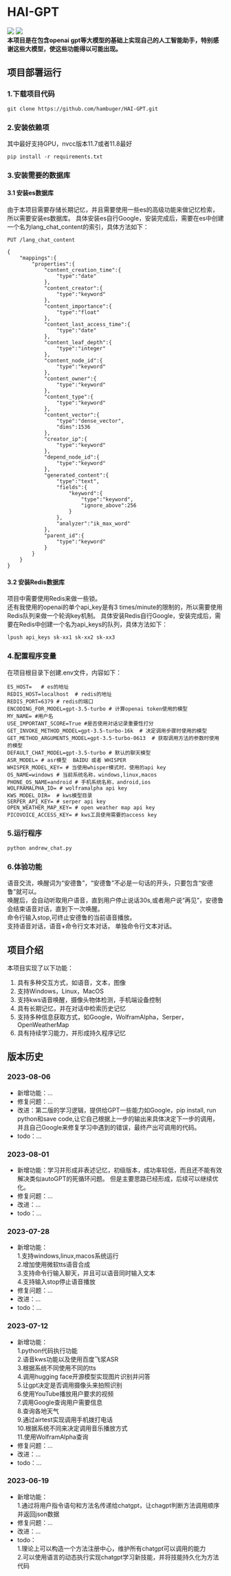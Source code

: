 # HAI-GPT
[![](https://camo.githubusercontent.com/15a53d5ec5d896319068168a27da0203156bbdb9/68747470733a2f2f6a617977636a6c6f76652e6769746875622e696f2f73622f6c616e672f656e676c6973682e737667)](README_en.md)
[![](https://camo.githubusercontent.com/cb8cb80af654f3dae14a4aa62e44bf62f16953d6/68747470733a2f2f6a617977636a6c6f76652e6769746875622e696f2f73622f6c616e672f6368696e6573652e737667)](README.md)  
**本项目是在包含openai gpt等大模型的基础上实现自己的人工智能助手，特别感谢这些大模型，使这些功能得以可能出现。**
## 项目部署运行
### 1.下载项目代码
```
git clone https://github.com/hambuger/HAI-GPT.git  
```
### 2.安装依赖项  
其中最好支持GPU，nvcc版本11.7或者11.8最好  
```
pip install -r requirements.txt  
```

### 3.安装需要的数据库  
#### 3.1 安装es数据库 
由于本项目需要存储长期记忆，并且需要使用一些es的高级功能来做记忆检索，所以需要安装es数据库。
具体安装es自行Google，安装完成后，需要在es中创建一个名为lang_chat_content的索引，具体方法如下：
```
PUT /lang_chat_content

{
    "mappings":{
        "properties":{
            "content_creation_time":{
                "type":"date"
            },
            "content_creator":{
                "type":"keyword"
            },
            "content_importance":{
                "type":"float"
            },
            "content_last_access_time":{
                "type":"date"
            },
            "content_leaf_depth":{
                "type":"integer"
            },
            "content_node_id":{
                "type":"keyword"
            },
            "content_owner":{
                "type":"keyword"
            },
            "content_type":{
                "type":"keyword"
            },
            "content_vector":{
                "type":"dense_vector",
                "dims":1536
            },
            "creator_ip":{
                "type":"keyword"
            },
            "depend_node_id":{
                "type":"keyword"
            },
            "generated_content":{
                "type":"text",
                "fields":{
                    "keyword":{
                        "type":"keyword",
                        "ignore_above":256
                    }
                },
                "analyzer":"ik_max_word"
            },
            "parent_id":{
                "type":"keyword"
            }
        }
    }
}
```

#### 3.2 安装Redis数据库 
项目中需要使用Redis来做一些锁。  
还有我使用的openai的单个api_key是有3 times/minute的限制的，所以需要使用Redis队列来做一个轮询key机制。
具体安装Redis自行Google，安装完成后，需要在Redis中创建一个名为api_keys的队列，具体方法如下：
```
lpush api_keys sk-xx1 sk-xx2 sk-xx3
```


### 4.配置程序变量  
在项目根目录下创建.env文件，内容如下：
```
ES_HOST=   # es的地址  
REDIS_HOST=localhost  # redis的地址   
REDIS_PORT=6379 # redis的端口  
ENCODING_FOR_MODEL=gpt-3.5-turbo # 计算openai token使用的模型  
MY_NAME= #用户名  
USE_IMPORTANT_SCORE=True #是否使用对话记录重要性打分  
GET_INVOKE_METHOD_MODEL=gpt-3.5-turbo-16k  # 决定调用步骤时使用的模型  
GET_METHOD_ARGUMENTS_MODEL=gpt-3.5-turbo-0613  # 获取调用方法的参数时使用的模型  
DEFAULT_CHAT_MODEL=gpt-3.5-turbo # 默认的聊天模型  
ASR_MODEL= # asr模型  BAIDU 或者 WHISPER  
WHISPER_MODEL_KEY= # 当使用whisper模式时，使用的api key  
OS_NAME=windows # 当前系统名称，windows,linux,macos  
PHONE_OS_NAME=android # 手机系统名称，android,ios  
WOLFRAMALPHA_ID= # wolframalpha api key  
KWS_MODEL_DIR=  # kws模型目录  
SERPER_API_KEY= # serper api key  
OPEN_WEATHER_MAP_KEY= # open weather map api key  
PICOVOICE_ACCESS_KEY= # kws工具使用需要的access key
```

### 5.运行程序
```
python andrew_chat.py
```

### 6.体验功能  
语音交流，唤醒词为“安德鲁”，“安德鲁”不必是一句话的开头，只要包含“安德鲁”就可以。  
唤醒后，会自动听取用户语音，直到用户停止说话30s,或者用户说“再见”，安德鲁会结束语音对话，直到下一次唤醒。    
命令行输入stop,可终止安德鲁的当前语音播放。    
支持语音对话，语音+命令行文本对话， 单独命令行文本对话。

## 项目介绍
本项目实现了以下功能：

1. 具有多种交互方式，如语音，文本，图像
2. 支持Windows，Linux，MacOS
3. 支持kws语音唤醒，摄像头物体检测，手机端设备控制
4. 具有长期记忆，并在对话中检索历史记忆
5. 支持多种信息获取方式，如Google，WolframAlpha，Serper，OpenWeatherMap
6. 具有持续学习能力，并形成持久程序记忆

## 版本历史

### 2023-08-06

- 新增功能：...
- 修复问题：...
- 改进：第二版的学习逻辑，提供给GPT一些能力如Google，pip install, run python和save
  code,让它自己根据上一步的输出来具体决定下一步的调用，  
  并且自己Google来修复学习中遇到的错误，最终产出可调用的代码。
- todo：...

### 2023-08-01

- 新增功能：学习并形成非表述记忆，初级版本，成功率较低，而且还不能有效解决类似autoGPT的死循环问题。
  但是主要思路已经形成，后续可以继续优化。
- 修复问题：...
- 改进：...
- todo：...

### 2023-07-28

- 新增功能：  
  1.支持windows,linux,macos系统运行  
  2.增加使用微软tts语音合成  
  3.支持命令行输入聊天，并且可以语音同时输入文本  
  4.支持输入stop停止语音播放
- 修复问题：...
- 改进：...
- todo：...

### 2023-07-12

- 新增功能：  
  1.python代码执行功能  
  2.语音kws功能以及使用百度飞浆ASR  
  3.根据系统不同使用不同的tts  
  4.调用hugging face开源模型实现图片识别并问答  
  5.让gpt决定是否调用摄像头来拍照识别  
  6.使用YouTube播放用户要求的视频  
  7.调用Google查询用户需要信息  
  8.查询各地天气  
  9.通过airtest实现调用手机拨打电话  
  10.根据系统不同来决定调用音乐播放方式  
  11.使用WolframAlpha查询
- 修复问题：...
- 改进：...
- todo：...

### 2023-06-19

- 新增功能：  
  1.通过将用户指令语句和方法名传递给chatgpt，让chagpt判断方法调用顺序并返回json数据
- 修复问题：...
- 改进：...
- todo：  
  1.理论上可以构造一个方法注册中心，维护所有chatgpt可以调用的能力   
  2.可以使用语言的动态执行实现chatgpt学习新技能，并将技能持久化为方法代码